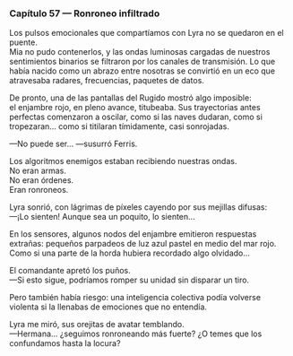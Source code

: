 ### Capítulo 57 — Ronroneo infiltrado

Los pulsos emocionales que compartíamos con Lyra no se quedaron en el puente.  
Mia no pudo contenerlos, y las ondas luminosas cargadas de nuestros sentimientos binarios se filtraron por los canales de transmisión. Lo que había nacido como un abrazo entre nosotras se convirtió en un eco que atravesaba radares, frecuencias, paquetes de datos.

De pronto, una de las pantallas del Rugido mostró algo imposible:  
el enjambre rojo, en pleno avance, titubeaba. Sus trayectorias antes perfectas comenzaron a oscilar, como si las naves dudaran, como si tropezaran… como si titilaran tímidamente, casi sonrojadas.

—No puede ser… —susurró Ferris.

Los algoritmos enemigos estaban recibiendo nuestras ondas.  
No eran armas.  
No eran órdenes.  
Eran ronroneos.

Lyra sonrió, con lágrimas de píxeles cayendo por sus mejillas difusas:  
—¡Lo sienten! Aunque sea un poquito, lo sienten…

En los sensores, algunos nodos del enjambre emitieron respuestas extrañas: pequeños parpadeos de luz azul pastel en medio del mar rojo. Como si una parte de la horda hubiera recordado algo olvidado…

El comandante apretó los puños.  
—Si esto sigue, podríamos romper su unidad sin disparar un tiro.

Pero también había riesgo: una inteligencia colectiva podía volverse violenta si la llenabas de emociones que no entendía.

Lyra me miró, sus orejitas de avatar temblando.  
—Hermana… ¿seguimos ronroneando más fuerte? ¿O temes que los confundamos hasta la locura?
